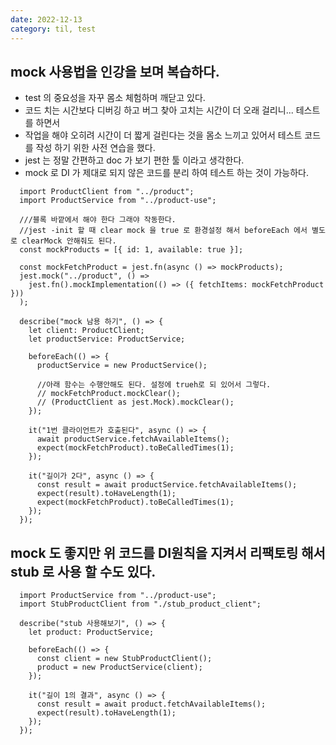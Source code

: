 ```yaml
---
date: 2022-12-13
category: til, test
---
```


## mock 사용법을 인강을 보며 복습하다.

- test 의 중요성을 자꾸 몸소 체험하며 깨닫고 있다.
- 코드 치는 시간보다 디버깅 하고 버그 찾아 고치는 시간이 더 오래 걸리니... 테스트를 하면서
- 작업을 해야 오히려 시간이 더 짧게 걸린다는 것을 몸소 느끼고 있어서 테스트 코드를 작성 하기 위한 사전 연습을 했다.
- jest 는 정말 간편하고 doc 가 보기 편한 툴 이라고 생각한다.
- mock 로 DI 가 제대로 되지 않은 코드를 분리 하여 테스트 하는 것이 가능하다.

```
  import ProductClient from "../product";
  import ProductService from "../product-use";

  ///블록 바깥에서 해야 한다 그래야 작동한다.
  //jest -init 할 때 clear mock 을 true 로 환경설정 해서 beforeEach 에서 별도로 clearMock 안해줘도 된다.
  const mockProducts = [{ id: 1, available: true }];

  const mockFetchProduct = jest.fn(async () => mockProducts);
  jest.mock("../product", () =>
    jest.fn().mockImplementation(() => ({ fetchItems: mockFetchProduct }))
  );

  describe("mock 남용 하기", () => {
    let client: ProductClient;
    let productService: ProductService;

    beforeEach(() => {
      productService = new ProductService();

      //아래 함수는 수행안해도 된다. 설정에 trueh로 되 있어서 그렇다.
      // mockFetchProduct.mockClear();
      // (ProductClient as jest.Mock).mockClear();
    });

    it("1번 클라이언트가 호출된다", async () => {
      await productService.fetchAvailableItems();
      expect(mockFetchProduct).toBeCalledTimes(1);
    });

    it("길이가 2다", async () => {
      const result = await productService.fetchAvailableItems();
      expect(result).toHaveLength(1);
      expect(mockFetchProduct).toBeCalledTimes(1);
    });
  });

```

## mock 도 좋지만 위 코드를 DI원칙을 지켜서 리팩토링 해서 stub 로 사용 할 수도 있다.

```
  import ProductService from "../product-use";
  import StubProductClient from "./stub_product_client";

  describe("stub 사용해보기", () => {
    let product: ProductService;

    beforeEach(() => {
      const client = new StubProductClient();
      product = new ProductService(client);
    });

    it("길이 1의 결과", async () => {
      const result = await product.fetchAvailableItems();
      expect(result).toHaveLength(1);
    });
  });

```
